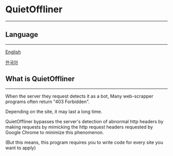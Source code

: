 ﻿# QuietOffliner
* * *
## Language
* * *
[English](./README.md)

[한국어](./README.kor.md)
## What is QuietOffliner
* * *
When the server they request detects it as a bot,
Many web-scrapper programs often return "403 Forbidden".

Depending on the site, it may last a long time.

QuietOffliner bypasses the server's detection of
abnormal http headers by making requests
by mimicking the http request headers
requested by Google Chrome to minimize this phenomenon.

(But this means,
this program requires you to write code
for every site you want to apply)